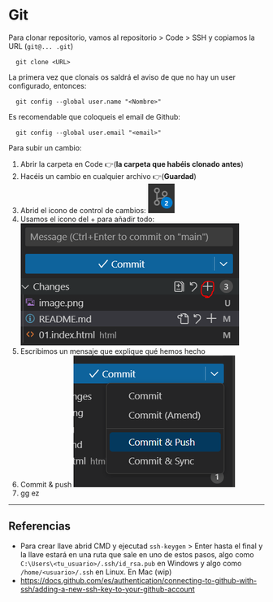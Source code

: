 # Git

Para clonar repositorio, vamos al repositorio > Code > SSH y copiamos la URL (`git@... .git`)
```
  git clone <URL>
```

La primera vez que clonais os saldrá el aviso de que no hay un user configurado, entonces:

```
  git config --global user.name "<Nombre>"
```

Es recomendable que coloqueis el email de Github:
```
  git config --global user.email "<email>"
```
Para subir un cambio:
1. Abrir la carpeta en Code 👉(**la carpeta que habéis clonado antes**)
2. Hacéis un cambio en cualquier archivo 👉(**Guardad**)
3. Abrid el icono de control de cambios: ![alt text](image.png)
4. Usamos el icono del + para añadir todo:
![alt text](image-1.png)
5. Escribimos un mensaje que explique qué hemos hecho
6. Commit & push
![alt text](image-2.png)
7. gg ez

---

## Referencias

- Para crear llave abrid CMD y ejecutad `ssh-keygen` > Enter hasta el final y la llave estará en una ruta que sale en uno de estos pasos, algo como `C:\Users\<tu_usuario>/.ssh/id_rsa.pub` en Windows y algo como `/home/<usuario>/.ssh` en Linux. En Mac (wip)
- https://docs.github.com/es/authentication/connecting-to-github-with-ssh/adding-a-new-ssh-key-to-your-github-account
